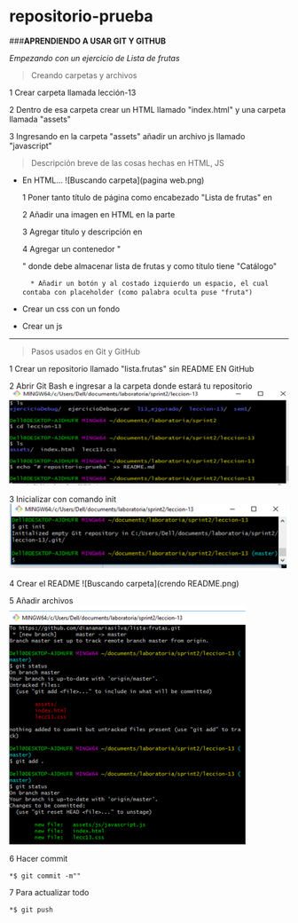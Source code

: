 # repositorio-prueba
###**APRENDIENDO A USAR GIT Y GITHUB**


*Empezando con un ejercicio de Lista de frutas*


> Creando carpetas y archivos


1 Crear carpeta llamada lección-13


2 Dentro de esa carpeta crear un HTML llamado "index.html" y una carpeta llamada "assets"


3 Ingresando en la carpeta "assets" añadir un archivo js llamado "javascript"


> Descripción breve de las cosas hechas en HTML, JS


* En HTML...
	![Buscando carpeta](pagina web.png)
	
	1 Poner tanto título de página como encabezado "Lista de frutas" en <HEAD>


	2 Añadir una imagen en HTML en la parte <body>


	3 Agregar titulo y descripción en <body>


	4 Agregar un contenedor "<div>" donde debe almacenar lista de frutas y como título tiene "Catálogo"


		* Añadir un botón y al costado izquierdo un espacio, el cual contaba con placeholder (como palabra oculta puse "fruta")


* Crear un css con un fondo 


* Crear un js 

***

> Pasos usados en Git y GitHub


1 Crear un repositorio llamado "lista.frutas" sin README EN GitHub



2 Abrir Git Bash e ingresar a la carpeta donde estará tu repositorio 
	![Buscando carpeta](buscar_carp.png) 



3 Inicializar con comando init
	![Buscando carpeta](init.png)



4 Crear el README 
	![Buscando carpeta](crendo README.png) 



5 Añadir archivos
	![Buscando carpeta](add.png) 



6 Hacer commit


	*$ git commit -m""



7 Para actualizar todo


	*$ git push


